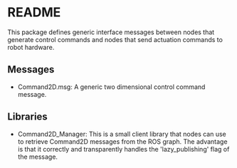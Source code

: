 # README #

This package defines generic interface messages between nodes that generate
control commands and nodes that send actuation commands to robot hardware.

## Messages ##

* Command2D.msg: A generic two dimensional control command message.

## Libraries ##

* Command2D\_Manager: This is a small client library that nodes can use to retrieve Command2D messages from the ROS graph. The advantage is that it correctly and transparently handles the 'lazy\_publishing' flag of the message.
